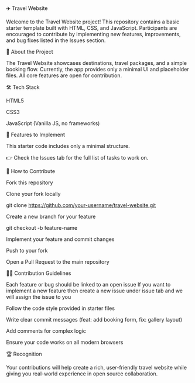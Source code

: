 ✈️ Travel Website

Welcome to the Travel Website project!
This repository contains a basic starter template built with HTML, CSS, and JavaScript. Participants are encouraged to contribute by implementing new features, improvements, and bug fixes listed in the Issues section.

🚀 About the Project

The Travel Website showcases destinations, travel packages, and a simple booking flow. Currently, the app provides only a minimal UI and placeholder files.
All core features are open for contribution.

🛠️ Tech Stack

HTML5

CSS3

JavaScript (Vanilla JS, no frameworks)

📌 Features to Implement

This starter code includes only a minimal structure.

👉 Check the Issues tab for the full list of tasks to work on.

🤝 How to Contribute

Fork this repository

Clone your fork locally

git clone https://github.com/your-username/travel-website.git


Create a new branch for your feature

git checkout -b feature-name


Implement your feature and commit changes

Push to your fork

Open a Pull Request to the main repository

🧑‍💻 Contribution Guidelines

Each feature or bug should be linked to an open issue
If you want to implement a new feature then create a new issue under issue tab and we will assign the issue to you

Follow the code style provided in starter files

Write clear commit messages (feat: add booking form, fix: gallery layout)

Add comments for complex logic

Ensure your code works on all modern browsers

🏆 Recognition

Your contributions will help create a rich, user-friendly travel website while giving you real-world experience in open source collaboration.
